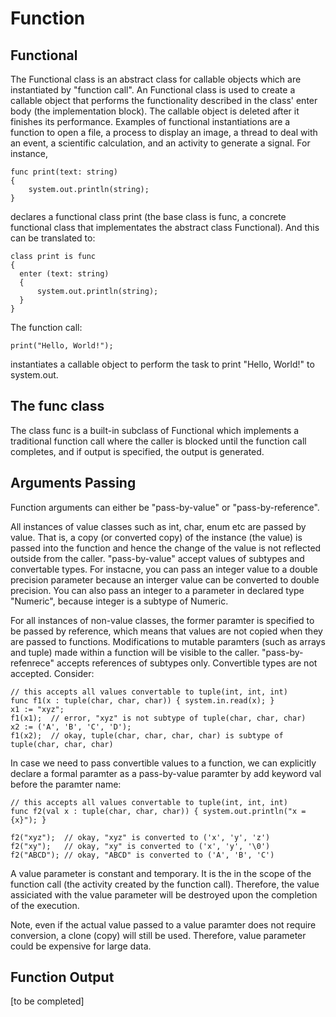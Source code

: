 # Function

## Functional

The Functional class is an abstract class for callable objects which are instantiated by
"function call".  An Functional class is used to create a callable object that performs the
functionality described in the class' enter body (the implementation block). The callable
object is deleted after it finishes its performance. Examples of functional instantiations are a
function to open a file, a process to display an image, a thread to deal with an event,
a scientific calculation, and an activity to generate a signal. For instance,

```altscript
func print(text: string)
{
    system.out.println(string);
}
```

declares a functional class print (the base class is func, a concrete functional class that
implementates the abstract class Functional). And this can be translated to:

```altscript
class print is func
{
  enter (text: string)
  {
      system.out.println(string);
  }
}
```
The function call:

```altscript
print("Hello, World!");
```
instantiates a callable object to perform the task to print "Hello, World!" to system.out.

## The func class

The class func is a built-in subclass of Functional which implements a traditional function call
where the caller is blocked until the function call completes, and if output is specified, the
output is generated.

## Arguments Passing

Function arguments can either be "pass-by-value" or "pass-by-reference".

All instances of value classes such as int, char, enum etc are passed by value. That is,
a copy (or converted copy) of the instance (the value) is passed into the function and hence
the change of the value is not reflected outside from the caller. "pass-by-value" accept values
of subtypes and convertable types. For instacne, you can pass an integer value to a double
precision parameter because an interger value can be converted to double precision. You can also
pass an integer to a parameter in declared type "Numeric", because integer is a subtype of
Numeric.

For all instances of non-value classes, the former paramter is specified to be passed
by reference, which means that values are not copied when they are passed to functions. Modifications
to mutable paramters (such as arrays and tuple) made within a function will be visible to the caller.
"pass-by-refenrece" accepts references of subtypes only. Convertible types are not accepted. Consider:

```altscript
// this accepts all values convertable to tuple(int, int, int)
func f1(x : tuple(char, char, char)) { system.in.read(x); }
x1 := "xyz";
f1(x1);  // error, "xyz" is not subtype of tuple(char, char, char)
x2 := ('A', 'B', 'C', 'D');
f1(x2);  // okay, tuple(char, char, char, char) is subtype of tuple(char, char, char)
```

In case we need to pass convertible values to a function, we can explicitly declare a formal paramter
as a pass-by-value paramter by add keyword val before the paramter name:

```altscript
// this accepts all values convertable to tuple(int, int, int)
func f2(val x : tuple(char, char, char)) { system.out.println("x = {x}"); }

f2("xyz");  // okay, "xyz" is converted to ('x', 'y', 'z')
f2("xy");   // okay, "xy" is converted to ('x', 'y', '\0')
f2("ABCD"); // okay, "ABCD" is converted to ('A', 'B', 'C')
```

A value parameter is constant and temporary. It is the in the scope of the function call (the activity created
by the function call). Therefore, the value assiciated with the value parameter will be destroyed
upon the completion of the execution.

Note, even if the actual value passed to a value paramter does not require conversion, a clone (copy) will still
be used. Therefore, value parameter could be expensive for large data.

## Function Output
 [to be completed]


